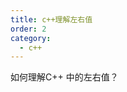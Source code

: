 ```yaml
---
title: c++理解左右值
order: 2
category:
  - c++
---
```

<ChatMessage avatar="../../../assets/emoji/dsyj.png" :avatarWidth="40">
如何理解C++ 中的左右值？
</ChatMessage>



